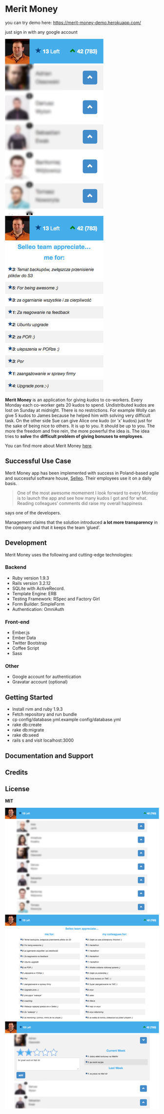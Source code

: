 # Merit Money

you can try demo here: https://merit-money-demo.herokuapp.com/

just sign in with any google account

![](doc/assets/merit_money_coworkers_mobile.png)
![](doc/assets/merit_money_comments_mobile.png)

**Merit Money** is an application for giving *kudos* to co-workers. Every Monday each co-worker gets 20 kudos to spend.
Undistributed kudos are lost on Sunday at midnight.
There is no restrictions. For example Wolly can give 5 kudos to James because he helped him with solving very difficult
task. On the other side Sue can give Alice one kudo (or ’x’ kudos) just for the sake of being nice to others. It is up to you.
It should be up to you. The more the freedom and free rein, the more powerful the idea is. The idea tries to **solve**
the **difficult problem of giving bonuses to employees**.

You can find more about Merit Money [here](http://www.management30.com/workout/merit-money/).

## Successful Use Case
Merit Money app has been implemented with success in Poland-based agile and successful software house, [Selleo](http://selleo.com). Their
employees use it on a daily basis.

> One of the most awesome momement I look forward to every Monday is to 
> launch the app and see how many kudos I got and
> for what. Reading colleagues’ comments did raise my overall happiness

says one of the developers.

Management claims that the solution introduced **a lot more transparency** in the company and that it keeps the team ‘glued’.

## Development

Merit Money uses the following and cutting-edge technologies:

### Backend
- Ruby version 1.9.3
- Rails version 3.2.12
- SQLite with ActiveRecord.
- Template Engine: ERB
- Testing Framework: RSpec and Factory Girl
- Form Builder: SimpleForm
- Authentication: OmniAuth

### Front-end
- Ember.js
- Ember Data
- Twitter Bootstrap
- Coffee Script
- Sass

### Other
- Google account for authentication
- Gravatar account (optional)

## Getting Started

- Install rvm and ruby 1.9.3
- Fetch repository and run bundle
- cp config/database.yml.example config/database.yml
- rake db:create
- rake db:migrate
- rake db:seed
- rails s and visit localhost:3000

## Documentation and Support
## Credits

## License
**MIT**

![](doc/assets/merit_money_coworkers.png)
![](doc/assets/merit_money_comments.png)
![](doc/assets/merit_money_giving.png)
